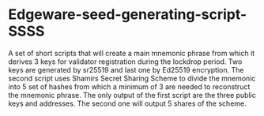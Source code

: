 # Edgeware-seed-generating-script-SSSS
A set of short scripts that will create a main mnemonic phrase from which it derives 3 keys for validator registration during the lockdrop period. Two keys are generated by sr25519 and last one by Ed25519 encryption. The second script uses Shamirs Secret Sharing Scheme to divide the mnemonic into 5 set of hashes from which a minimum of 3 are needed to reconstruct the mnemonic phrase. The only output of the first script are the three public keys and addresses. The second one will output 5 shares of the scheme.
